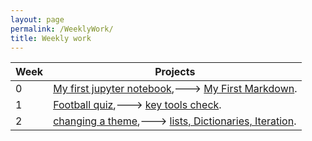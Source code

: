 ```yaml
---
layout: page
permalink: /WeeklyWork/
title: Weekly work
---
```


| Week        | Projects    |
| ----------- | ----------- |
| 0 | [My first jupyter notebook](https://eligilmour.github.io/Eli-1/2022/08/22/notebook.html),---> [My First Markdown](https://eligilmour.github.io/Eli-1/2022/08/22/Markdown.html). |
| 1 | [Football quiz](https://eligilmour.github.io/Eli-1/2022/08/26/notebookquiz.html),---> [key tools check](https://eligilmour.github.io/Eli-1/fastpages/juypter/2022/09/01/toolcheck.html). |
| 2 | [changing a theme](https://eligilmour.github.io/Eli-1/2022/09/05/changing-theme.html),---> [lists, Dictionaries, Iteration](https://eligilmour.github.io/Eli-1/2022/09/05/listanddictionary.html). |
